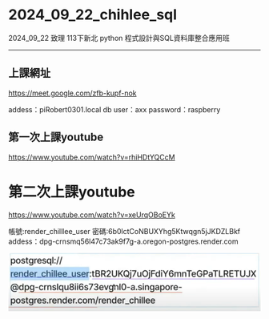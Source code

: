 # __2024_09_22_chihlee_sql__
2024_09_22 致理 113下新北 python 程式設計與SQL資料庫整合應用班

---

## 上課網址
https://meet.google.com/zfb-kupf-nok

addess：piRobert0301.local
db user：axx
password：raspberry


## 第一次上課youtube
https://www.youtube.com/watch?v=rhiHDtYQCcM

# 第二次上課youtube
https://www.youtube.com/watch?v=xeUrqOBoEYk

帳號:render_chilllee_user
密碼:6b0lctCoNBUXYhg5Ktwqgn5jJKDZLBkf
addess：dpg-crnsmq56l47c73ak9f7g-a.oregon-postgres.render.com

![alt text](image.png)